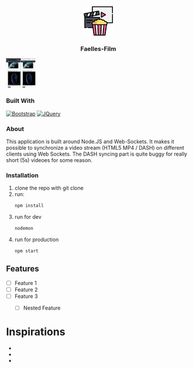 <!-- PROJECT LOGO -->
<br />
<div align="center">
  <a href="https://github.com/k3ring/faellesfilm">
    <img src="img/logo.png" alt="Logo" width="80" height="80">
  </a>
<h3 align="center">Faelles-Film</h3>
</div>

  <a href="https://github.com/k3ring/faellesfilm">
    <img src="img/Screenshot from 2022-12-20 19-59-00.png" alt="test" width="80" height="80">
  </a>

### Built With

[![Bootstrap][Bootstrap.com]][Bootstrap-url]
[![JQuery][JQuery.com]][JQuery-url]

### About

This application is built around Node.JS and Web-Sockets. It makes it possible to synchronize a video stream (HTML5 MP4 / DASH) on different clients using Web Sockets. The DASH syncing part is quite buggy for really short (5s) videoes for some reason.

### Installation

1. clone the repo with git clone 
2. run:
   ```sh
   npm install
   ```
3. run for dev
   ```sh
   nodemon
   ```
4. run for production
   ```
   npm start
   ```
   
   

## Features

- [ ] Feature 1
- [ ] Feature 2
- [ ] Feature 3
    - [ ] Nested Feature



# Inspirations 

* []()
* []()
* []()

[Bootstrap.com]: https://img.shields.io/badge/Bootstrap-563D7C?style=for-the-badge&logo=bootstrap&logoColor=white
[Bootstrap-url]: https://getbootstrap.com
[JQuery.com]: https://img.shields.io/badge/jQuery-0769AD?style=for-the-badge&logo=jquery&logoColor=white
[JQuery-url]: https://jquery.com 
